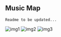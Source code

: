 ## Music Map

    Readme to be updated...

![img1](/README-ASSETS/img1)
![img2](/README-ASSETS/img2)
![img3](/README-ASSETS/img3)
